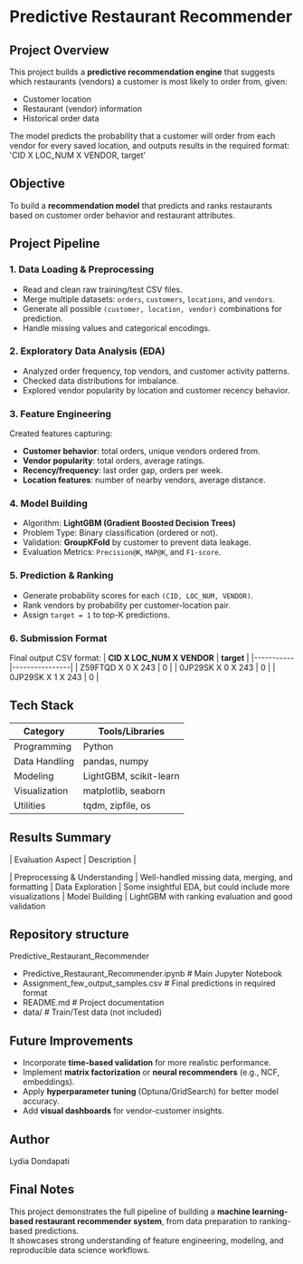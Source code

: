 # Predictive Restaurant Recommender

## Project Overview
This project builds a **predictive recommendation engine** that suggests which restaurants (vendors) a customer is most likely to order from, given:
- Customer location
- Restaurant (vendor) information
- Historical order data

The model predicts the probability that a customer will order from each vendor for every saved location, and outputs results in the required format:
'CID X LOC_NUM X VENDOR, target'


## Objective
To build a **recommendation model** that predicts and ranks restaurants based on customer order behavior and restaurant attributes.

## Project Pipeline

### 1. **Data Loading & Preprocessing**
- Read and clean raw training/test CSV files.
- Merge multiple datasets: `orders`, `customers`, `locations`, and `vendors`.
- Generate all possible `(customer, location, vendor)` combinations for prediction.
- Handle missing values and categorical encodings.

### 2. **Exploratory Data Analysis (EDA)**
- Analyzed order frequency, top vendors, and customer activity patterns.
- Checked data distributions for imbalance.
- Explored vendor popularity by location and customer recency behavior.

### 3. **Feature Engineering**
Created features capturing:
- **Customer behavior**: total orders, unique vendors ordered from.
- **Vendor popularity**: total orders, average ratings.
- **Recency/frequency**: last order gap, orders per week.
- **Location features**: number of nearby vendors, average distance.

### 4. **Model Building**
- Algorithm: **LightGBM (Gradient Boosted Decision Trees)**
- Problem Type: Binary classification (ordered or not).
- Validation: **GroupKFold** by customer to prevent data leakage.
- Evaluation Metrics: `Precision@K`, `MAP@K`, and `F1-score`.

### 5. **Prediction & Ranking**
- Generate probability scores for each `(CID, LOC_NUM, VENDOR)`.
- Rank vendors by probability per customer-location pair.
- Assign `target = 1` to top-K predictions.

### 6. **Submission Format**
Final output CSV format:
| **CID X LOC_NUM X VENDOR** | **target** |
|-----------|----------------|
| Z59FTQD X 0 X 243 | 0 |
| 0JP29SK X 0 X 243 | 0 |
| 0JP29SK X 1 X 243 | 0 |


## Tech Stack

| Category | Tools/Libraries |
|-----------|----------------|
| Programming | Python |
| Data Handling | pandas, numpy |
| Modeling | LightGBM, scikit-learn |
| Visualization | matplotlib, seaborn |
| Utilities | tqdm, zipfile, os |


## Results Summary

| Evaluation Aspect | Description |

| Preprocessing & Understanding | Well-handled missing data, merging, and formatting 
| Data Exploration | Some insightful EDA, but could include more visualizations 
| Model Building | LightGBM with ranking evaluation and good validation 


## Repository structure
Predictive_Restaurant_Recommender

- Predictive_Restaurant_Recommender.ipynb # Main Jupyter Notebook
-  Assignment_few_output_samples.csv # Final predictions in required format
- README.md # Project documentation
- data/ # Train/Test data (not included)


## Future Improvements
- Incorporate **time-based validation** for more realistic performance.
- Implement **matrix factorization** or **neural recommenders** (e.g., NCF, embeddings).
- Apply **hyperparameter tuning** (Optuna/GridSearch) for better model accuracy.
- Add **visual dashboards** for vendor-customer insights.


## Author
Lydia Dondapati

## Final Notes
This project demonstrates the full pipeline of building a **machine learning-based restaurant recommender system**, from data preparation to ranking-based predictions.  
It showcases strong understanding of feature engineering, modeling, and reproducible data science workflows.
